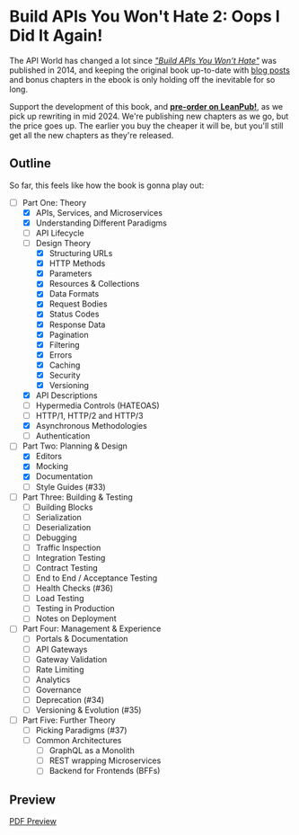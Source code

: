 # Build APIs You Won't Hate 2: Oops I Did It Again!

The API World has changed a lot since _["Build APIs You Won't Hate"](https://apisyouwonthate.com/books/build-apis-you-wont-hate/)_ was published in 2014, and keeping the original book up-to-date with [blog posts](https://apisyouwonthate.com/blog) and bonus chapters in the ebook is only holding off the inevitable for so long.

Support the development of this book, and [**pre-order on LeanPub!**](https://leanpub.com/build-apis-you-wont-hate-2/), as we pick up rewriting in mid 2024. We're publishing new chapters as we go, but the price goes up. The earlier you buy the cheaper it will be, but you'll still get all the new chapters as they're released.

## Outline

So far, this feels like how the book is gonna play out:

- [ ] Part One: Theory
  - [x] APIs, Services, and Microservices
  - [x] Understanding Different Paradigms
  - [ ] API Lifecycle
  - [ ] Design Theory
    - [x] Structuring URLs
    - [x] HTTP Methods
    - [x] Parameters
    - [x] Resources & Collections
    - [x] Data Formats
    - [x] Request Bodies
    - [x] Status Codes
    - [x] Response Data
    - [x] Pagination
    - [x] Filtering
    - [x] Errors
    - [x] Caching
    - [x] Security
    - [x] Versioning
  - [x] API Descriptions
  - [ ] Hypermedia Controls (HATEOAS)
  - [ ] HTTP/1, HTTP/2 and HTTP/3
  - [x] Asynchronous Methodologies
  - [ ] Authentication

- [ ] Part Two: Planning & Design
  - [x] Editors
  - [x] Mocking
  - [x] Documentation
  - [ ] Style Guides (#33)

- [ ] Part Three: Building & Testing
  - [ ] Building Blocks
  - [ ] Serialization
  - [ ] Deserialization
  - [ ] Debugging
  - [ ] Traffic Inspection
  - [ ] Integration Testing
  - [ ] Contract Testing
  - [ ] End to End / Acceptance Testing
  - [ ] Health Checks (#36)
  - [ ] Load Testing
  - [ ] Testing in Production
  - [ ] Notes on Deployment

- [ ] Part Four: Management & Experience
  - [ ] Portals & Documentation
  - [ ] API Gateways
  - [ ] Gateway Validation
  - [ ] Rate Limiting
  - [ ] Analytics
  - [ ] Governance
  - [ ] Deprecation (#34)
  - [ ] Versioning & Evolution (#35)

- [ ] Part Five: Further Theory
  - [ ] Picking Paradigms (#37)
  - [ ] Common Architectures
    - [ ] GraphQL as a Monolith
    - [ ] REST wrapping Microservices
    - [ ] Backend for Frontends (BFFs)

## Preview

[PDF Preview](https://github.com/apisyouwonthate/book-build-apis-2/raw/master/generated/book.pdf)
